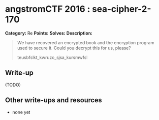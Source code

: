 # angstromCTF 2016 : sea-cipher-2-170

**Category:** Re
**Points:** 
**Solves:** 
**Description:**

> We have recovered an encrypted book and the encryption program used to secure it. Could you decrypt this for us, please?
> 
> teusbfslkt_kwruzo_sjsa_kursmwfsl 


## Write-up

(TODO)

## Other write-ups and resources

* none yet
